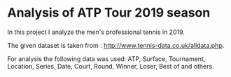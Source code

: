 # Analysis of ATP Tour 2019 season
In this project I analyze the men's professional tennis in 2019. 

The given dataset is taken from : http://www.tennis-data.co.uk/alldata.php. 

For analysis the following data was used: ATP, Surface, Tournament, Location, Series, Date, Court, Round, Winner, Loser, Best of and others.  

